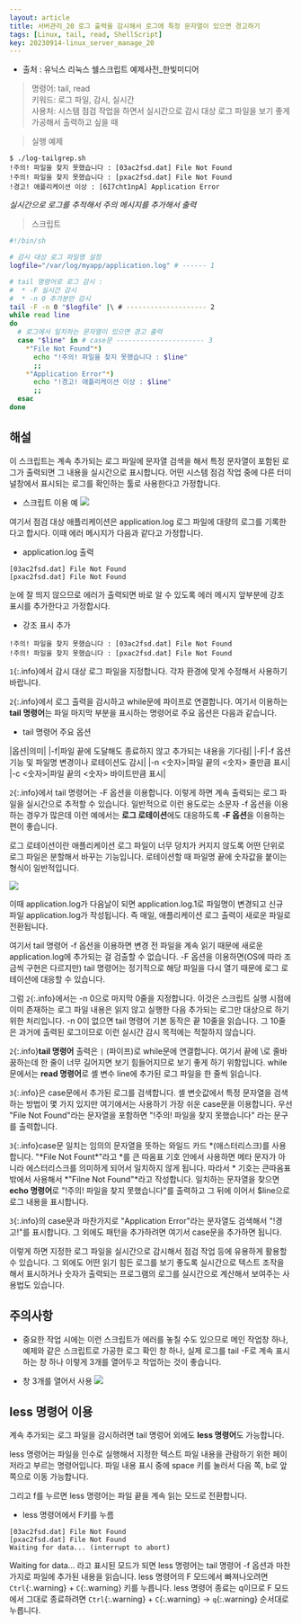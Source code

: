 ```yaml
---
layout: article
title: 서버관리_20 로그 출력을 감시해서 로그에 특정 문자열이 있으면 경고하기
tags: [Linux, tail, read, ShellScript]
key: 20230914-linux_server_manage_20
---
```


- 출처 : 유닉스 리눅스 쉘스크립트 예제사전_한빛미디어  

> 명령어: tail, read  
> 키워드: 로그 파일, 감시, 실시간  
> 사용처: 시스템 점검 작업을 하면서 실시간으로 감시 대상 로그 파일을 보기 좋게 가공해서 출력하고 싶을 때  

> 실행 예제  

```
$ ./log-tailgrep.sh
!주의! 파일을 찾지 못했습니다 : [03ac2fsd.dat] File Not Found
!주의! 파일을 찾지 못했습니다 : [pxac2fsd.dat] File Not Found
!경고! 애플리케이션 이상 : [6I7cht1npA] Application Error
```
*실시간으로 로그를 추적해서 주의 메시지를 추가해서 출력*

> 스크립트

```bash
#!/bin/sh

# 감시 대상 로그 파일명 설정
logfile="/var/log/myapp/application.log" # ------ 1

# tail 명령어로 로그 감시 :
#  * -F 실시간 감시
#  * -n 0 추가분만 감시
tail -F -n 0 "$logfile" |\ # -------------------- 2
while read line
do
  # 로그에서 일치하는 문자열이 있으면 경고 출력
  case "$line" in # case문 ---------------------- 3
    *"File Not Found"*)
      echo "!주의! 파일을 찾지 못했습니다 : $line"
      ;;
    *"Application Error"*)
      echo "!경고! 애플리케이션 이상 : $line"
      ;;
  esac
done
```

## **해설**

이 스크립트는 계속 추가되는 로그 파일에 문자열 검색을 해서 특정 문자열이 포함된 로그가 출력되면 그 내용을 실시간으로 표시합니다. 어떤 시스템 점검 작업 중에 다른 터미널창에서 표시되는 로그를 확인하는 툴로 사용한다고 가정합니다.

- 스크립트 이용 예
<img src='http://drive.google.com/uc?export=view&id=18bsMbitKEPcZuLp3g8s_fAJ66gJu0THG' /><br>

여기서 점검 대상 애플리케이션은 application.log 로그 파일에 대량의 로그를 기록한다고 합시다. 이때 에러 메시지가 다음과 같다고 가정합니다.

- application.log 출력
```
[03ac2fsd.dat] File Not Found
[pxac2fsd.dat] File Not Found
```

눈에 잘 띄지 않으므로 에러가 출력되면 바로 알 수 있도록 에러 메시지 앞부분에 강조 표시를 추가한다고 가정합시다.

- 강조 표시 추가
```
!주의! 파일을 찾지 못했습니다 : [03ac2fsd.dat] File Not Found
!주의! 파일을 찾지 못했습니다 : [pxac2fsd.dat] File Not Found
```

`1`{:.info}에서 감시 대상 로그 파일을 지정합니다. 각자 환경에 맞게 수정해서 사용하기 바랍니다.

`2`{:.info}에서 로그 출력을 감시하고 while문에 파이프로 연결합니다. 여기서 이용하는 **tail 명령어**는 파일 마지막 부분을 표시하는 명령어로 주요 옵션은 다음과 같습니다.

- tail 명령어 주요 옵션

|옵션|의미|
|-f|파일 끝에 도달해도 종료하지 않고 추가되는 내용을 기다림|
|-F|-f 옵션 기능 및 파일명 변경이나 로테이션도 감시|
|-n <숫자>|파일 끝의 <숫자> 줄만큼 표시|
|-c <숫자>|파일 끝의 <숫자> 바이트만큼 표시|

`2`{:.info}에서 tail 명령어는 -F 옵션을 이용합니다. 이렇게 하면 계속 출력되는 로그 파일을 실시간으로 추적할 수 있습니다. 일반적으로 이런 용도로는 소문자 -f 옵션을 이용하는 경우가 많은데 이런 예에서는 **로그 로테이션**에도 대응하도록 **-F 옵션**을 이용하는 편이 좋습니다.

로그 로테이션이란 애플리케이션 로그 파일이 너무 덩치가 커지지 않도록 어떤 단위로 로그 파일은 분할해서 바꾸는 기능입니다. 로테이션할 때 파일명 끝에 숫자값을 붙이는 형식이 일반적입니다.

<img src='http://drive.google.com/uc?export=view&id=1uirUmuDzHCAM7WfrIqLuTu96cEAMEKxU' /><br>

이때 application.log가 다음날이 되면 application.log.1로 파일명이 변경되고 신규 파일 application.log가 작성됩니다. 즉 매일, 애플리케이션 로그 출력이 새로운 파일로 전환됩니다.

여기서 tail 명령어 -f 옵션을 이용하면 변경 전 파일을 계속 읽기 때문에 새로운 application.log에 추가되는 걸 검출할 수 없습니다. -F 옵션을 이용하면(OS에 따라 조금씩 구현은 다르지만) tail 명령어는 정기적으로 해당 파일을 다시 열기 때문에 로그 로테이션에 대응할 수 있습니다.

그럼 `2`{:.info}에서는 -n 0으로 마지막 0줄을 지정합니다. 이것은 스크립트 실행 시점에 이미 존재하는 로그 파일 내용은 읽지 않고 실행한 다음 추가되는 로그만 대상으로 하기 위한 처리입니다. -n 0이 없으면 tail 명령어 기본 동작은 끝 10줄을 읽습니다. 그 10줄은 과거에 출력된 로그이므로 이런 실시간 감시 목적에는 적절하지 않습니다.

`2`{:.info}**tail 명령어** 출력은 `|` (파이프)로 while문에 연결합니다. 여기서 끝에 \로 줄바꿈하는데 한 줄이 너무 길어지면 보기 힘들어지므로 보기 좋게 하기 위함입니다. while문에서는 **read 명령어**로 셸 변수 line에 추가된 로그 파일을 한 줄씩 읽습니다.

`3`{:.info}은 case문에서 추가된 로그를 검색합니다. 셸 변숫값에서 특정 문자열을 검색하는 방법이 몇 가지 있지만 여기에서는 사용하기 가장 쉬운 case문을 이용합니다. 우선 "File Not Found"라는 문자열을 포함하면 "!주의! 파일을 찾지 못했습니다" 라는 문구를 출력합니다.

`3`{:.info}case문 일치는 임의의 문자열을 뜻하는 와일드 카드 \*(애스터리스크)를 사용합니다. "\*File Not Fount*"라고 \*를 큰 따옴표 기호 안에서 사용하면 메타 문자가 아니라 에스터리스크를 의미하게 되어서 일치하지 않게 됩니다. 따라서 * 기호는 큰따옴표 밖에서 사용해서 \*"Filne Not Found"*라고 작성합니다. 일치하는 문자열을 찾으면 **echo 명령어**로 "!주의! 파일을 찾지 못했습니다"를 출력하고 그 뒤에 이어서 $line으로 로그 내용을 표시합니다.

`3`{:.info}의 case문과 마찬가지로 "Application Error"라는 문자열도 검색해서 "!경고!"를 표시합니다. 그 외에도 패턴을 추가하려면 여기서 case문을 추가하면 됩니다.

이렇게 하면 지정한 로그 파일을 실시간으로 감시해서 점검 작업 등에 유용하게 활용할 수 있습니다. 그 외에도 어떤 읽기 힘든 로그를 보기 좋도록 실시간으로 텍스트 조작을 해서 표시하거나 숫자가 출력되는 프로그램의 로그를 실시간으로 계산해서 보여주는 사용법도 있습니다.

## **주의사항**

- 중요한 작업 시에는 이런 스크립트가 에러를 놓칠 수도 있으므로 메인 작업창 하나, 예제와 같은 스크립트로 가공한 로그 확인 창 하나, 실제 로그를 tail -F로 계속 표시하는 창 하나 이렇게 3개를 열어두고 작업하는 것이 좋습니다.

- 창 3개를 열어서 사용
<img src='http://drive.google.com/uc?export=view&id=1sr3wBk7cSc81Jq3LoeDQ0d7QAsHtirk2' /><br>

## less 명령어 이용

계속 추가되는 로그 파일을 감시하려면 tail 명렁어 외에도 **less 명령어**도 가능합니다.

less 명령어는 파일을 인수로 실행해서 지정한 텍스트 파일 내용을 관람하기 위한 페이저라고 부르는 명령어입니다. 파일 내용 표시 중에 space 키를 눌러서 다음 쪽, b로 앞쪽으로 이동 가능합니다.

그리고 f를 누르면 less 명령어는 파일 끝을 계속 읽는 모드로 전환합니다.

- less 명령어에서 F키를 누름
```
[03ac2fsd.dat] File Not Found
[pxac2fsd.dat] File Not Found
Waiting for data... (interrupt to abort)
```
Waiting for data... 라고 표시된 모드가 되면 less 명령어는 tail 명령어 -f 옵션과 마찬가지로 파일에 추가된 내용을 읽습니다. less 명령어의 F 모드에서 빠져나오려면 `Ctrl`{:.warning} + `C`{:.warning} 키를 누릅니다. less 명령어 종료는 q이므로 F 모드에서 그대로 종료하려면 `Ctrl`{:.warning} + `C`{:.warning} → `q`{:.warning} 순서대로 누릅니다.